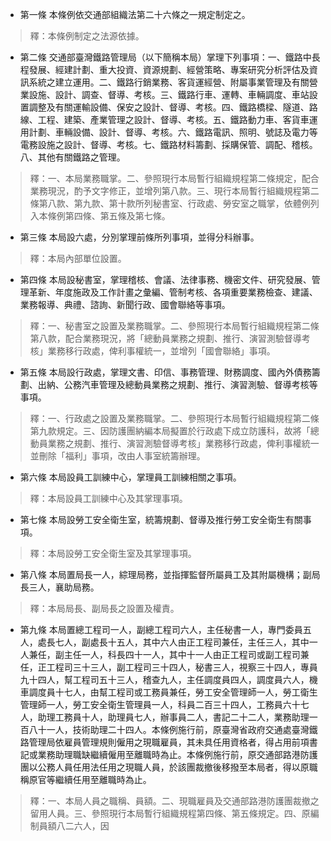 * 第一條 本條例依交通部組織法第二十六條之一規定制定之。

> 釋：本條例制定之法源依據。

* 第二條 交通部臺灣鐵路管理局（以下簡稱本局）掌理下列事項：一、鐵路中長程發展、經建計劃、重大投資、資源規劃、經營策略、專案研究分析評估及資訊系統之建立運用。二、鐵路行銷業務、客貨運經營、附屬事業管理及有關營業設施、設計、調查、督導、考核。三、鐵路行車、運轉、車輛調度、車站設置調整及有關運輸設備、保安之設計、督導、考核。四、鐵路橋樑、隧道、路線、工程、建築、產業管理之設計、督導、考核。五、鐵路動力車、客貨車運用計劃、車輛設備、設計、督導、考核。六、鐵路電訊、照明、號誌及電力等電務設施之設計、督導、考核。七、鐵路材料籌劃、採購保管、調配、稽核。八、其他有關鐵路之管理。

> 釋：一、本局業務職掌。二、參照現行本局暫行組織規程第二條規定，配合業務現況，酌予文字修正，並增列第八款。三、現行本局暫行組織規程第二條第八款、第九款、第十款所列秘書室、行政處、勞安室之職掌，依體例列入本條例第四條、第五條及第七條。

* 第三條 本局設六處，分別掌理前條所列事項，並得分科辦事。

> 釋：本局內部單位設置。

* 第四條 本局設秘書室，掌理稽核、會議、法律事務、機密文件、研究發展、管理革新、年度施政及工作計畫之彙編、管制考核、各項重要業務檢查、建議、業務報導、典禮、諮詢、新聞行政、國會聯絡等事項。

> 釋：一、秘書室之設置及業務職掌。二、參照現行本局暫行組織規程第二條第八款，配合業務現況，將「總動員業務之規劃、推行、演習測驗督導考核」業務移行政處，俾利事權統一，並增列「國會聯絡」事項。

* 第五條 本局設行政處，掌理文書、印信、事務管理、財務調度、國內外債務籌劃、出納、公務汽車管理及總動員業務之規劃、推行、演習測驗、督導考核等事項。

> 釋：一、行政處之設置及業務職掌。二、參照現行本局暫行組織規程第二條第九款規定。三、因防護團納編本局擬置於行政處下成立防護科，故將「總動員業務之規劃、推行、演習測驗督導考核」業務移行政處，俾利事權統一並刪除「福利」事項，改由人事室統籌辦理。

* 第六條 本局設員工訓練中心，掌理員工訓練相關之事項。

> 釋：本局設員工訓練中心及其掌理事項。

* 第七條 本局設勞工安全衛生室，統籌規劃、督導及推行勞工安全衛生有關事項。

> 釋：本局設勞工安全衛生室及其掌理事項。

* 第八條 本局置局長一人，綜理局務，並指揮監督所屬員工及其附屬機構；副局長三人，襄助局務。

> 釋：本局局長、副局長之設置及權責。

* 第九條 本局置總工程司一人，副總工程司六人，主任秘書一人，專門委員五人，處長七人，副處長十五人，其中六人由正工程司兼任，主任三人，其中一人兼任，副主任一人，科長四十一人，其中十一人由正工程司或副工程司兼任，正工程司三十三人，副工程司三十四人，秘書三人，視察三十四人，專員九十四人，幫工程司五十三人，稽查九人，主任調度員四人，調度員六人，機車調度員十七人，由幫工程司或工務員兼任，勞工安全管理師一人，勞工衛生管理師一人，勞工安全衛生管理員一人，科員二百三十四人，工務員六十七人，助理工務員十人，助理員七人，辦事員二人，書記二十二人，業務助理一百八十一人，技術助理二十四人。本條例施行前，原臺灣省政府交通處臺灣鐵路管理局依雇員管理規則僱用之現職雇員，其未具任用資格者，得占用前項書記或業務助理職缺繼續僱用至離職時為止。本條例施行前，原交通部路港防護團以公務人員任用法任用之現職人員，於該團裁撤後移撥至本局者，得以原職稱原官等繼續任用至離職時為止。

> 釋：一、本局人員之職稱、員額。二、現職雇員及交通部路港防護團裁撤之留用人員。三、參照現行本局暫行組織規程第四條、第五條規定。四、原編制員額八二六人，因

